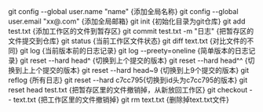 git config --global user.name "name" {添加全局名称}
git config --global user.email "xx@.com" {添加全局邮箱}
git init  {初始化目录为git仓库}
git add test.txt {添加工作区的文件到暂存区}
git commit test.txt -m "日志" {把暂存区的文件提交到仓库}
git status  {当前工作区文件状态}
git diff text.txt  {对比文件的不同}
git log  {当前版本前的日志记录}
git log --preety=oneline  {简单版本的日志记录}
git reset --hard head^  {切换到上个提交的版本}
git reset --hard head^^ {切换到上上个提交的版本}
git reset --hard head~9  {切换到上9个提交的版本}
git reflog {所有日志}
git reset --hard c7cc795{切换到id头为c7cc795的版本}
git reset head test.txt  {把暂存区里的文件撤销掉，从新放回工作区}
git checkout -- text.txt  {把工作区里的文件撤销掉}
git rm text.txt  {删除掉text.txt文件}
